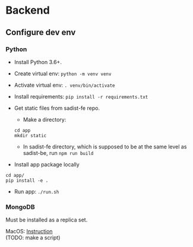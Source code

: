 # Backend

## Configure dev env

### Python

- Install Python 3.6+.

- Create virtual env: `python -m venv venv`

- Activate virtual env: `. venv/bin/activate`

- Install requirements: `pip install -r requirements.txt`

- Get static files from sadist-fe repo.
    - Make a directory:
    ```
    cd app
    mkdir static
    ```
    - In sadist-fe directory, which is supposed to be
    at the same level as sadist-be, run `npm run build`

- Install app package locally
```
cd app/
pip install -e .
```

- Run app: `./run.sh`


### MongoDB

Must be installed as a replica set.

MacOS: [Instruction](https://medium.com/@OndrejKvasnovsky/mongodb-replica-set-on-local-macos-f5fc383b3fd6)
<br/>
(TODO: make a script)
